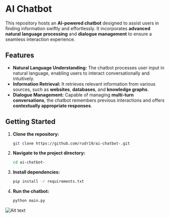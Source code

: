 

# **AI Chatbot**

This repository hosts an **AI-powered chatbot** designed to assist users in finding information swiftly and effortlessly. It incorporates **advanced natural language processing** and **dialogue management** to ensure a seamless interaction experience.

## **Features**

- **Natural Language Understanding:** The chatbot processes user input in natural language, enabling users to interact conversationally and intuitively.
- **Information Retrieval:** It retrieves relevant information from various sources, such as **websites**, **databases**, and **knowledge graphs**.
- **Dialogue Management:** Capable of managing **multi-turn conversations**, the chatbot remembers previous interactions and offers **contextually appropriate responses**.


## **Getting Started**

1. **Clone the repository:**
   ```bash
   git clone https://github.com/rudr19/ai-chatbot-.git
   ```

2. **Navigate to the project directory:**
   ```bash
   cd ai-chatbot-
   ```

3. **Install dependencies:**
   ```bash
   pip install -r requirements.txt
   ```

4. **Run the chatbot:**
   ```bash
   python main.py
   ```

![Alt text](https://www.intellectyx.com/wp-content/uploads/2018/04/watson_blog.jpg)
